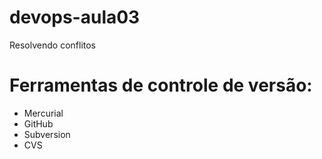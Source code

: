 # devops-aula03
Resolvendo conflitos

# Ferramentas de controle de versão:

* Mercurial
* GitHub
* Subversion
* CVS 
